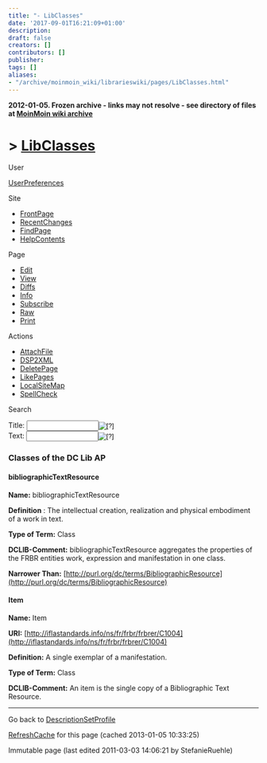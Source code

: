 ```yaml
---
title: "- LibClasses"
date: '2017-09-01T16:21:09+01:00'
description: 
draft: false
creators: []
contributors: []
publisher: 
tags: []
aliases:
- "/archive/moinmoin_wiki/librarieswiki/pages/LibClasses.html"
---
```


**2012-01-05. Frozen archive - links may not resolve - see directory of files at [MoinMoin wiki archive](/moinmoin-wiki-archive/)**

# > [LibClasses](http://dublincore.org/librarieswiki/LibClasses?action=fullsearch&value=LibClasses&literal=1&case=1&context=40 "Click here to do a full-text search for this title")

User

 [UserPreferences](http://dublincore.org/librarieswiki/UserPreferences)
  

Site

- [FrontPage](http://dublincore.org/librarieswiki/FrontPage)
- [RecentChanges](http://dublincore.org/librarieswiki/RecentChanges)
- [FindPage](http://dublincore.org/librarieswiki/FindPage)
- [HelpContents](http://dublincore.org/librarieswiki/HelpContents)

Page

- [Edit](http://dublincore.org/librarieswiki/LibClasses?action=edit "Edit")
- [View](http://dublincore.org/librarieswiki/LibClasses "View")
- [Diffs](http://dublincore.org/librarieswiki/LibClasses?action=diff "Diffs")
- [Info](http://dublincore.org/librarieswiki/LibClasses?action=info "Info")
- [Subscribe](http://dublincore.org/librarieswiki/LibClasses?action=subscribe "Subscribe")
- [Raw](http://dublincore.org/librarieswiki/LibClasses?action=raw "Raw")
- [Print](http://dublincore.org/librarieswiki/LibClasses?action=print "Print")

Actions

- [AttachFile](http://dublincore.org/librarieswiki/LibClasses?action=AttachFile)
- [DSP2XML](http://dublincore.org/librarieswiki/LibClasses?action=DSP2XML)
- [DeletePage](http://dublincore.org/librarieswiki/LibClasses?action=DeletePage)
- [LikePages](http://dublincore.org/librarieswiki/LibClasses?action=LikePages)
- [LocalSiteMap](http://dublincore.org/librarieswiki/LibClasses?action=LocalSiteMap)
- [SpellCheck](http://dublincore.org/librarieswiki/LibClasses?action=SpellCheck)

Search

<form method="POST" action="/librarieswiki/LibClasses">
<p>
<input name="action" value="inlinesearch" type="hidden">
<input name="context" value="40" type="hidden">
Title: <input name="text_title" size="15" maxlength="50" type="text"><input src="LibClasses_files/moin-search.png" name="button_title" alt="[?]" type="image"><br>Text: <input name="text_full" size="15" maxlength="50" type="text"><input src="LibClasses_files/moin-search.png" name="button_full" alt="[?]" type="image">
</p>
</form>

### Classes of the DC Lib AP

#### bibliographicTextResource

**Name:** bibliographicTextResource 

**Definition** : The intellectual creation, realization and physical embodiment of a work in text.

**Type of Term:** Class

**DCLIB-Comment:** bibliographicTextResource aggregates the properties of the FRBR entities work, expression and manifestation in one class.

**Narrower Than:** [http://purl.org/dc/terms/BibliographicResource](http://purl.org/dc/terms/BibliographicResource)

#### Item

**Name:** Item 

**URI:** [http://iflastandards.info/ns/fr/frbr/frbrer/C1004](http://iflastandards.info/ns/fr/frbr/frbrer/C1004)

**Definition:** A single exemplar of a manifestation.

**Type of Term:** Class

**DCLIB-Comment:** An item is the single copy of a Bibliographic Text Resource.

* * *

Go back to [DescriptionSetProfile](http://dublincore.org/librarieswiki/DescriptionSetProfile)

 [RefreshCache](http://dublincore.org/librarieswiki/LibClasses?action=refresh&arena=Page.py&key=LibClasses.text_html) for this page (cached 2013-01-05 10:33:25)  

Immutable page (last edited 2011-03-03 14:06:21 by StefanieRuehle)

